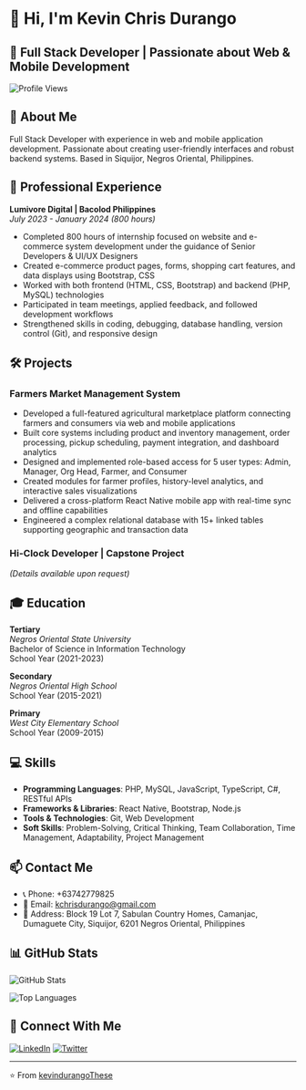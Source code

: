 # 👋 Hi, I'm Kevin Chris Durango

## 💼 Full Stack Developer | Passionate about Web & Mobile Development

![Profile Views](https://komarev.com/ghpvc/?username=kevindurangoThese&color=blue)

## 🚀 About Me

Full Stack Developer with experience in web and mobile application development. Passionate about creating user-friendly interfaces and robust backend systems. Based in Siquijor, Negros Oriental, Philippines.

## 🔭 Professional Experience

**Lumivore Digital | Bacolod Philippines**  
*July 2023 - January 2024 (800 hours)*

- Completed 800 hours of internship focused on website and e-commerce system development under the guidance of Senior Developers & UI/UX Designers
- Created e-commerce product pages, forms, shopping cart features, and data displays using Bootstrap, CSS
- Worked with both frontend (HTML, CSS, Bootstrap) and backend (PHP, MySQL) technologies
- Participated in team meetings, applied feedback, and followed development workflows
- Strengthened skills in coding, debugging, database handling, version control (Git), and responsive design

## 🛠️ Projects

### Farmers Market Management System
- Developed a full-featured agricultural marketplace platform connecting farmers and consumers via web and mobile applications
- Built core systems including product and inventory management, order processing, pickup scheduling, payment integration, and dashboard analytics
- Designed and implemented role-based access for 5 user types: Admin, Manager, Org Head, Farmer, and Consumer
- Created modules for farmer profiles, history-level analytics, and interactive sales visualizations
- Delivered a cross-platform React Native mobile app with real-time sync and offline capabilities
- Engineered a complex relational database with 15+ linked tables supporting geographic and transaction data

### Hi-Clock Developer | Capstone Project
*(Details available upon request)*

## 🎓 Education

**Tertiary**  
*Negros Oriental State University*  
Bachelor of Science in Information Technology  
School Year (2021-2023)

**Secondary**  
*Negros Oriental High School*  
School Year (2015-2021)

**Primary**  
*West City Elementary School*  
School Year (2009-2015)

## 💻 Skills

- **Programming Languages**: PHP, MySQL, JavaScript, TypeScript, C#, RESTful APIs
- **Frameworks & Libraries**: React Native, Bootstrap, Node.js
- **Tools & Technologies**: Git, Web Development
- **Soft Skills**: Problem-Solving, Critical Thinking, Team Collaboration, Time Management, Adaptability, Project Management

## 📫 Contact Me

- 📞 Phone: +63742779825
- 📧 Email: kchrisdurango@gmail.com
- 📍 Address: Block 19 Lot 7, Sabulan Country Homes, Camanjac, Dumaguete City, Siquijor, 6201 Negros Oriental, Philippines

## 📊 GitHub Stats

![GitHub Stats](https://github-readme-stats.vercel.app/api?username=kevindurangoThese&show_icons=true&theme=tokyonight)

![Top Languages](https://github-readme-stats.vercel.app/api/top-langs/?username=kevindurangoThese&layout=compact&theme=tokyonight)

## 🔗 Connect With Me

[![LinkedIn](https://img.shields.io/badge/LinkedIn-0077B5?style=for-the-badge&logo=linkedin&logoColor=white)](https://linkedin.com/in/yourprofile)
[![Twitter](https://img.shields.io/badge/Twitter-1DA1F2?style=for-the-badge&logo=twitter&logoColor=white)](https://twitter.com/yourprofile)

---

⭐️ From [kevindurangoThese](https://github.com/kevindurangoThese)

